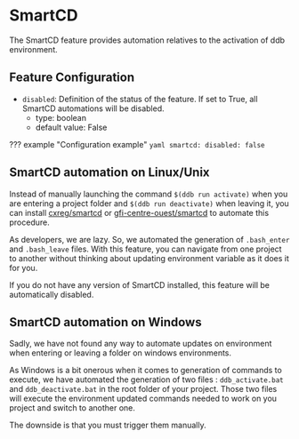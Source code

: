 SmartCD
===

The SmartCD feature provides automation relatives to the activation of ddb environment.

Feature Configuration
---

- `disabled`: Definition of the status of the feature. If set to True, all SmartCD automations will be disabled.
    - type: boolean
    - default value: False

??? example "Configuration example"
    ```yaml
    smartcd:
      disabled: false
    ```
    
SmartCD automation on Linux/Unix
---

Instead of manually launching the command `$(ddb run activate)` when you are entering a project folder and 
`$(ddb run deactivate)` when leaving it, you can install [cxreg/smartcd](https://github.com/cxreg/smartcd)
or [gfi-centre-ouest/smartcd](https://github.com/gfi-centre-ouest/smartcd) to automate this procedure.

As developers, we are lazy. 
So, we automated the generation of `.bash_enter` and `.bash_leave` files. 
With this feature, you can navigate from one project to another without thinking about updating environment 
variable as it does it for you.

If you do not have any version of SmartCD installed, this feature will be automatically disabled.
 
SmartCD automation on Windows
---

Sadly, we have not found any way to automate updates on environment when entering or leaving a folder on windows
environments.

As Windows is a bit onerous when it comes to generation of commands to execute, we have automated the generation of two
files : `ddb_activate.bat` and `ddb_deactivate.bat` in the root folder of your project. Those two files will execute the
environment updated commands needed to work on you project and switch to another one. 

The downside is that you must trigger them manually.




















